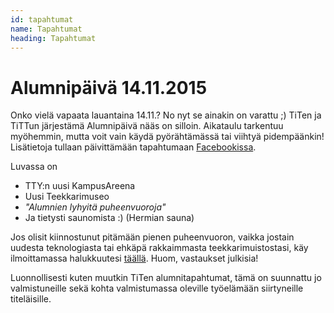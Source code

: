 ```yaml
---
id: tapahtumat
name: Tapahtumat
heading: Tapahtumat
---
```


**Alumnipäivä 14.11.2015**
===

Onko vielä vapaata lauantaina 14.11.? No nyt se ainakin on varattu ;) TiTen ja TiTTun järjestämä Alumnipäivä nääs on silloin. Aikataulu tarkentuu myöhemmin, mutta voit vain käydä pyörähtämässä tai viihtyä pidempäänkin! Lisätietoja tullaan päivittämään tapahtumaan [Facebookissa](https://www.facebook.com/events/1650810668525636/ "Alumnipäivä @Fabo").

Luvassa on

* TTY:n uusi KampusAreena
* Uusi Teekkarimuseo
* _"Alumnien lyhyitä puheenvuoroja"_
* Ja tietysti saunomista :) (Hermian sauna)

Jos olisit kiinnostunut pitämään pienen puheenvuoron, vaikka jostain uudesta teknologiasta tai ehkäpä rakkaimmasta teekkarimuistostasi, käy ilmoittamassa halukkuutesi [täällä](https://docs.google.com/forms/d/1sLaEgEuou11C6ENtYn9fzFZQND_B8ksT6xUJYf7M7S0/viewform "Ilmokilke").
Huom, vastaukset julkisia!


Luonnollisesti kuten muutkin TiTen alumnitapahtumat, tämä on suunnattu jo valmistuneille sekä kohta valmistumassa oleville työelämään siirtyneille titeläisille.
